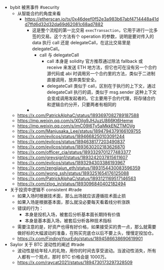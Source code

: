 - bybit 被黑事件 #security
	- 从智能合约的角度来看
		- https://etherscan.io/tx/0x46deef0f52e3a983b67abf4714448a41dd7ffd6d32d32da69d62081c68ad7882
			- 这是整个流程的第一比交易 `execTransaction`，它用于进行一比多签的交易。这个方法有个 operation 的参数，说明是要对传入的 data 执行 call 还是 delegateCall，在这比交易里是 delegateCall。
				- call 与 delegateCall
					- call 本身是 solidity 官方推荐通过除法 fallback 或 receive 来发送 ETH 地方法，但它也可在没有另一个合约源代码或 abi 时调用另一个合约里的方法，类似于二进制直接调用，放弃类型安全。
					- delegateCall 类似于 call，区别在于执行的上下文，通过 delegateCall 执行的调，类似于 msg.sender 这种上下文会变成调用发起者的。它主要用于合约代理，将存储合约和逻辑合约分开，只要两者有相同的
			-
	- https://x.com/PatrickAlphaC/status/1893697082789187588
	- https://mp.weixin.qq.com/s/XOjlg9JHJuzU866Kt6Hemw
	- https://mp.weixin.qq.com/s/imC09I6Ty5aMkkENZTMOVg
	- https://x.com/Manjusaka_Lee/status/1894794379166109755
	- https://x.com/evilcos/status/1894668250103091244
	- https://x.com/evilcos/status/1894638177203490837
	- https://x.com/evilcos/status/1893630202183626870
	- https://x.com/officer_cia/status/1893329701277483377
	- https://x.com/greysign1/status/1893242037815611607
	- https://x.com/evilcos/status/1893294303386193967
	- https://x.com/zengjiajun_eth/status/1893154430083596359
	- https://x.com/wong_ssh/status/1893251654176125088
	- https://x.com/PatrickAlphaC/status/1893121169517146563
	- https://x.com/zlog_in/status/1893096840402182494
- 关于投资中逻辑不 consistent #trade
	- 如果入场时根据技术面，那么出场就应该遵循技术面止损
	- 如果入场是根据基本面，那么就没必要每天看着线分析涨跌
	- 错误的行为：
		- 本身是投机入场，被套后分析基本面长期持有价值
		- 本身是基本面入场，被套后分析各种技术指标
	- 需要注意的是，好资产也得有好价格，如果接受买的贵一点，那么就需要做好标的大幅波动的准备，在购买完底仓以后不要上头，慢慢定投加仓。
	- https://x.com/FindingYourEdg/status/1894586638690619901
- Saylor 关于 BTC 波动性的阐述 #trade
	- 波动性是给年轻人的礼物，用你的时间去享受波动。当波动性消失，所有人都有一个观点，那时 BTC 价格会是 1000万。
	- https://x.com/raycat2021/status/1894730173297328509